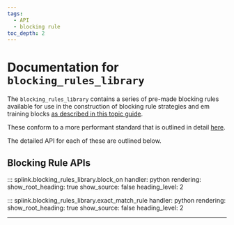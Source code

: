 ```yaml
---
tags:
  - API
  - blocking rule
toc_depth: 2
---
```

# Documentation for `blocking_rules_library`

The `blocking_rules_library` contains a series of pre-made blocking rules available for use in the construction of blocking rule strategies and em training blocks [as described in this topic guide](./topic_guides/blocking/blocking_rules.md).

These conform to a more performant standard that is outlined in detail [here](./topic_guides/performance/drivers_of_performance.md#simple-adblock-blocking).


The detailed API for each of these are outlined below.

## Blocking Rule APIs

::: splink.blocking_rules_library.block_on
    handler: python
    rendering:
      show_root_heading: true
      show_source: false
      heading_level: 2


::: splink.blocking_rules_library.exact_match_rule
    handler: python
    rendering:
      show_root_heading: true
      show_source: false
      heading_level: 2

---

